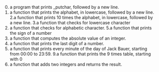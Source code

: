 0.  a program that prints _putchar, followed by a new line.
1.  a function that prints the alphabet, in lowercase, followed by a new line.
2.a function that prints 10 times the alphabet, in lowercase, followed by a new line.
3.a function that checks for lowercase character
4. a function that checks for alphabetic character.
5.a function that prints the sign of a number
6. a function that computes the absolute value of an integer.
7. a function that prints the last digit of a number.
8. a function that prints every minute of the day of Jack Bauer, starting from 00:00 to 23:59.
9.a function that prints the 9 times table, starting with 0
10. a function that adds two integers and returns the result.
